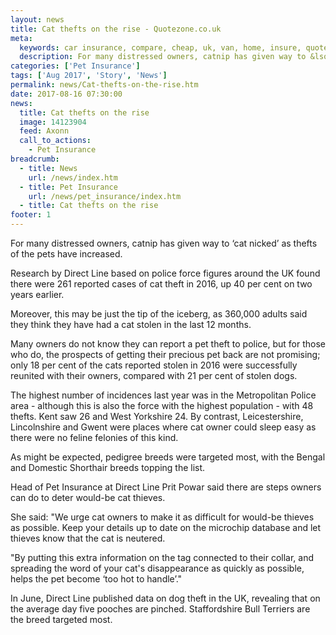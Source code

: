 ```yaml
---
layout: news
title: Cat thefts on the rise - Quotezone.co.uk
meta:
  keywords: car insurance, compare, cheap, uk, van, home, insure, quotes, online, comparison, bike, loans, life
  description: For many distressed owners, catnip has given way to &lsquo;cat nicked&rsquo; as thefts of the pets have increased
categories: ['Pet Insurance']
tags: ['Aug 2017', 'Story', 'News']
permalink: news/Cat-thefts-on-the-rise.htm
date: 2017-08-16 07:30:00
news:
  title: Cat thefts on the rise
  image: 14123904
  feed: Axonn
  call_to_actions:
    - Pet Insurance
breadcrumb:
  - title: News
    url: /news/index.htm
  - title: Pet Insurance
    url: /news/pet_insurance/index.htm
  - title: Cat thefts on the rise
footer: 1
---
```


For many distressed owners, catnip has given way to &lsquo;cat nicked&rsquo; as thefts of the pets have increased.

Research by Direct Line based on police force figures around the UK found there were 261 reported cases of cat theft in 2016, up 40 per cent on two years earlier.&nbsp;

Moreover, this may be just the tip of the iceberg, as 360,000 adults said they think they have had a cat stolen in the last 12 months.&nbsp;

Many owners do not know they can report a pet theft to police, but for those who do, the prospects of getting their precious pet back are not promising; only 18 per cent of the cats reported stolen in 2016 were successfully reunited with their owners, compared with 21 per cent of stolen dogs.

The highest number of incidences last year was in the Metropolitan Police area - although this is also the force with the highest population - with 48 thefts. Kent saw 26 and West Yorkshire 24. By contrast, Leicestershire, Lincolnshire and Gwent were places where cat owner could sleep easy as there were no feline felonies of this kind.&nbsp;

As might be expected, pedigree breeds were targeted most, with the Bengal and Domestic Shorthair breeds topping the list.&nbsp;

Head of Pet Insurance at Direct Line Prit Powar said there are steps owners can do to deter would-be cat thieves.&nbsp;

She said: &quot;We urge cat owners to make it as difficult for would-be thieves as possible. Keep your details up to date on the microchip database and let thieves know that the cat is neutered.&nbsp;

&quot;By putting this extra information on the tag connected to their collar, and spreading the word of your cat&#39;s disappearance as quickly as possible, helps the pet become &lsquo;too hot to handle&rsquo;.&quot;

In June, Direct Line published data on dog theft in the UK, revealing that on the average day five pooches are pinched. Staffordshire Bull Terriers are the breed targeted most.
